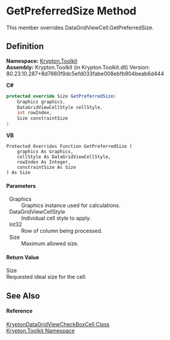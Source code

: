 # GetPreferredSize Method


This member overrides DataGridViewCell.GetPreferredSize.



## Definition
**Namespace:** <a href="79d2eac2-21f4-54ff-7552-b20c33c30600.md">Krypton.Toolkit</a>  
**Assembly:** Krypton.Toolkit (in Krypton.Toolkit.dll) Version: 80.23.10.287+8d7660f9dc5efd033fabe008ebfb904beab6d444

**C#**
``` C#
protected override Size GetPreferredSize(
	Graphics graphics,
	DataGridViewCellStyle cellStyle,
	int rowIndex,
	Size constraintSize
)
```
**VB**
``` VB
Protected Overrides Function GetPreferredSize ( 
	graphics As Graphics,
	cellStyle As DataGridViewCellStyle,
	rowIndex As Integer,
	constraintSize As Size
) As Size
```



#### Parameters
<dl><dt>  Graphics</dt><dd>Graphics instance used for calculations.</dd><dt>  DataGridViewCellStyle</dt><dd>Individual cell style to apply.</dd><dt>  Int32</dt><dd>Row of column being processed.</dd><dt>  Size</dt><dd>Maximum allowed size.</dd></dl>

#### Return Value
Size  
Requested ideal size for the cell.

## See Also


#### Reference
<a href="9120db6f-25e6-e5fa-16e6-cf09ce95924d.md">KryptonDataGridViewCheckBoxCell Class</a>  
<a href="79d2eac2-21f4-54ff-7552-b20c33c30600.md">Krypton.Toolkit Namespace</a>  
